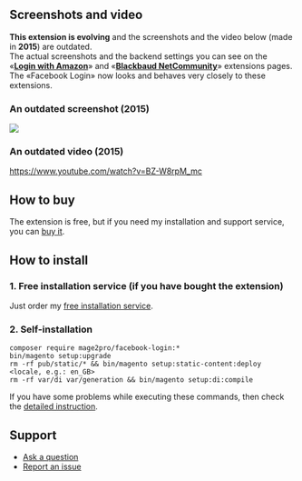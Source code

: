 ## Screenshots and video
**This extension is evolving** and the screenshots and the video below (made in **2015**) are outdated.  
The actual screenshots and the backend settings you can see on the «**[Login with Amazon]( https://mage2.pro/t/topic/1763)**» and «**[Blackbaud NetCommunity](https://mage2.pro/t/topic/2173)**» extensions pages.  
The «Facebook Login» now looks and behaves very closely to these extensions.

### An outdated screenshot (2015)
![](https://mage2.pro/uploads/default/original/1X/9d55c5338c7bf62bd8bb7196469bc4239cb09591.png)

### An outdated video (2015)
https://www.youtube.com/watch?v=BZ-W8rpM_mc

## How to buy
The extension is free, but if you need my installation and support service, you can [buy it](https://mage2.pro/t/136).

## How to install
### 1. Free installation service (if you have bought the extension)
Just order my [free installation service](https://mage2.pro/t/3585).

### 2. Self-installation
```
composer require mage2pro/facebook-login:*
bin/magento setup:upgrade
rm -rf pub/static/* && bin/magento setup:static-content:deploy <locale, e.g.: en_GB>
rm -rf var/di var/generation && bin/magento setup:di:compile
```
If you have some problems while executing these commands, then check the [detailed instruction](https://mage2.pro/t/263).


## Support
- [Ask a question](https://mage2.pro/c/extensions/facebook-login)
- [Report an issue](https://github.com/mage2pro/facebook-login/issues)



